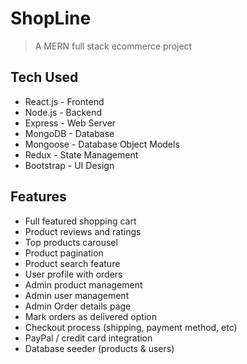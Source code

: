 # ShopLine

> A MERN full stack ecommerce project

## Tech Used

* React.js - Frontend
* Node.js - Backend
* Express - Web Server
* MongoDB - Database
* Mongoose - Database Object Models
* Redux - State Management
* Bootstrap - UI Design


## Features

- Full featured shopping cart
- Product reviews and ratings
- Top products carousel
- Product pagination
- Product search feature
- User profile with orders
- Admin product management
- Admin user management
- Admin Order details page
- Mark orders as delivered option
- Checkout process (shipping, payment method, etc)
- PayPal / credit card integration
- Database seeder (products & users)
